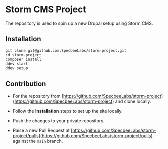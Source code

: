 # Storm CMS Project

The repository is used to spin up a new Drupal setup using Storm CMS.

## Installation

```
git clone git@github.com:SpecbeeLabs/storm-project.git
cd storm-project
composer install
ddev start
ddev setup
```

## Contribution

- For the repository from [https://github.com/SpecbeeLabs/storm-project](https://github.com/SpecbeeLabs/storm-project) and clone locally.

- Follow the **Installation** steps to set up the site locally.
- Push the changes to your private repository.
- Raise a new Pull Request at [https://github.com/SpecbeeLabs/storm-project/pulls](https://github.com/SpecbeeLabs/storm-project/pulls)
  against the `main` branch.
